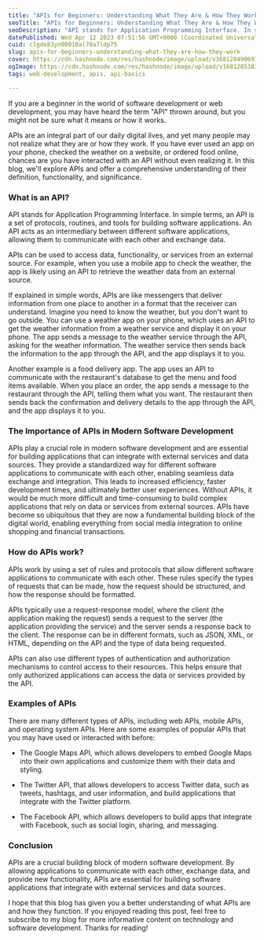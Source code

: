 ```yaml
---
title: "APIs for Beginners: Understanding What They Are & How They Work"
seoTitle: "APIs for Beginners: Understanding What They Are & How They Work"
seoDescription: "API stands for Application Programming Interface. In simple terms, an API is a set of protocols, routines, and tools for building software applications."
datePublished: Wed Apr 12 2023 07:51:56 GMT+0000 (Coordinated Universal Time)
cuid: clgde83yn00010al70a7ldp75
slug: apis-for-beginners-understanding-what-they-are-how-they-work
cover: https://cdn.hashnode.com/res/hashnode/image/upload/v1681284906913/4a6512ad-22ea-4ce2-bcf8-88e717440c1e.png
ogImage: https://cdn.hashnode.com/res/hashnode/image/upload/v1681285383693/e716fc58-7f6e-4ea1-ad43-c3851e0529fc.png
tags: web-development, apis, api-basics

---
```


If you are a beginner in the world of software development or web development, you may have heard the term "API" thrown around, but you might not be sure what it means or how it works.

APIs are an integral part of our daily digital lives, and yet many people may not realize what they are or how they work. If you have ever used an app on your phone, checked the weather on a website, or ordered food online, chances are you have interacted with an API without even realizing it. In this blog, we'll explore APIs and offer a comprehensive understanding of their definition, functionality, and significance.

### What is an API?

API stands for Application Programming Interface. In simple terms, an API is a set of protocols, routines, and tools for building software applications. An API acts as an intermediary between different software applications, allowing them to communicate with each other and exchange data.

APIs can be used to access data, functionality, or services from an external source. For example, when you use a mobile app to check the weather, the app is likely using an API to retrieve the weather data from an external source.

If explained in simple words, APIs are like messengers that deliver information from one place to another in a format that the receiver can understand. Imagine you need to know the weather, but you don't want to go outside. You can use a weather app on your phone, which uses an API to get the weather information from a weather service and display it on your phone. The app sends a message to the weather service through the API, asking for the weather information. The weather service then sends back the information to the app through the API, and the app displays it to you.

Another example is a food delivery app. The app uses an API to communicate with the restaurant's database to get the menu and food items available. When you place an order, the app sends a message to the restaurant through the API, telling them what you want. The restaurant then sends back the confirmation and delivery details to the app through the API, and the app displays it to you.

### The Importance of APIs in Modern Software Development

APIs play a crucial role in modern software development and are essential for building applications that can integrate with external services and data sources. They provide a standardized way for different software applications to communicate with each other, enabling seamless data exchange and integration. This leads to increased efficiency, faster development times, and ultimately better user experiences. Without APIs, it would be much more difficult and time-consuming to build complex applications that rely on data or services from external sources. APIs have become so ubiquitous that they are now a fundamental building block of the digital world, enabling everything from social media integration to online shopping and financial transactions.

### How do APIs work?

APIs work by using a set of rules and protocols that allow different software applications to communicate with each other. These rules specify the types of requests that can be made, how the request should be structured, and how the response should be formatted.

APIs typically use a request-response model, where the client (the application making the request) sends a request to the server (the application providing the service) and the server sends a response back to the client. The response can be in different formats, such as JSON, XML, or HTML, depending on the API and the type of data being requested.

APIs can also use different types of authentication and authorization mechanisms to control access to their resources. This helps ensure that only authorized applications can access the data or services provided by the API.

### Examples of APIs

There are many different types of APIs, including web APIs, mobile APIs, and operating system APIs. Here are some examples of popular APIs that you may have used or interacted with before:

* The Google Maps API, which allows developers to embed Google Maps into their own applications and customize them with their data and styling.
    
* The Twitter API, that allows developers to access Twitter data, such as tweets, hashtags, and user information, and build applications that integrate with the Twitter platform.
    
* The Facebook API, which allows developers to build apps that integrate with Facebook, such as social login, sharing, and messaging.
    

### Conclusion

APIs are a crucial building block of modern software development. By allowing applications to communicate with each other, exchange data, and provide new functionality, APIs are essential for building software applications that integrate with external services and data sources.

I hope that this blog has given you a better understanding of what APIs are and how they function. If you enjoyed reading this post, feel free to subscribe to my blog for more informative content on technology and software development. Thanks for reading!